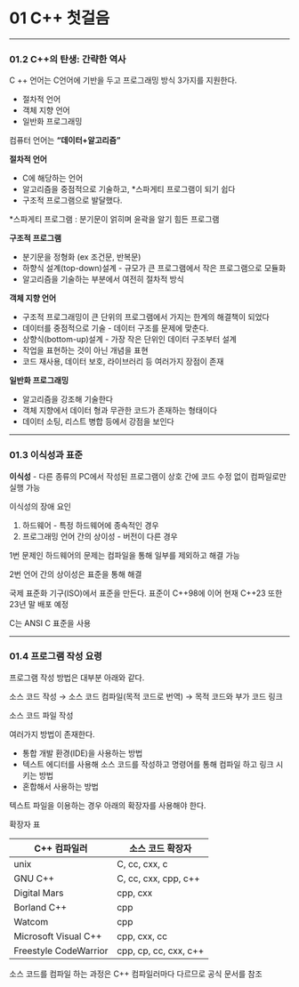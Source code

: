 # 01 C++ 첫걸음

---

### 01.2 C++의 탄생: 간략한 역사

C ++ 언어는 C언어에 기반을 두고 프로그래밍 방식 3가지를 지원한다.

- 절차적 언어
- 객체 지향 언어
- 일반화 프로그래밍

컴퓨터 언어는 **“데이터+알고리즘”**

**절차적 언어**

- C에 해당하는 언어
- 알고리즘을 중점적으로 기술하고, *스파게티 프로그램이 되기 쉽다
- 구조적 프로그램으로 발달했다.

*스파게티 프로그램 : 분기문이 얽히며 윤곽을 알기 힘든 프로그램

**구조적 프로그램**

- 분기문을 정형화 (ex 조건문, 반복문)
- 하향식 설계(top-down)설계 - 규모가 큰 프로그램에서 작은 프로그램으로 모듈화
- 알고리즘을 기술하는 부분에서 여전히 절차적 방식

**객체 지향 언어**

- 구조적 프로그래밍이 큰 단위의 프로그램에서 가지는 한계의 해결책이 되었다
- 데이터를 중점적으로 기술 - 데이터 구조를 문제에 맞춘다.
- 상향식(bottom-up)설계 - 가장 작은 단위인 데이터 구조부터 설계
- 작업을 표현하는 것이 아닌 개념을 표현
- 코드 재사용, 데이터 보호, 라이브러리 등 여러가지 장점이 존재

**일반화 프로그래밍**

- 알고리즘을 강조해 기술한다
- 객체 지향에서 데이터 형과 무관한 코드가 존재하는 형태이다
- 데이터 소팅, 리스트 병합 등에서 강점을 보인다

---

### 01.3 이식성과 표준

**이식성** - 다른 종류의 PC에서 작성된 프로그램이 상호 간에 코드 수정 없이 컴파일로만 실행 가능

이식성의 장애 요인

1. 하드웨어 - 특정 하드웨어에 종속적인 경우
2. 프로그래밍 언어 간의 상이성 - 버전이 다른 경우

1번 문제인 하드웨어의 문제는 컴파일을 통해 일부를 제외하고 해결 가능

2번 언어 간의 상이성은 표준을 통해 해결

국제 표준화 기구(ISO)에서 표준을 만든다. 표준이 C++98에 이어 현재 C++23 또한 23년 말 배포 예정

C는 ANSI C 표준을 사용

---

### 01.4 프로그램 작성 요령

프로그램 작성 방법은 대부분 아래와 같다.

소스 코드 작성 → 소스 코드 컴파일(목적 코드로 번역) → 목적 코드와 부가 코드 링크

소스 코드 파일 작성

여러가지 방법이 존재한다. 

- 통합 개발 환경(IDE)을 사용하는 방법
- 텍스트 에디터를 사용해 소스 코드를 작성하고 명령어를 통해 컴파일 하고 링크 시키는 방법
- 혼합해서 사용하는 방법

텍스트 파일을 이용하는 경우 아래의 확장자를 사용해야 한다.

확장자 표

| C++ 컴파일러 | 소스 코드 확장자 |
| --- | --- |
| unix | C, cc, cxx, c |
| GNU C++ | C, cc, cxx, cpp, c++ |
| Digital Mars | cpp, cxx |
| Borland C++ | cpp |
| Watcom | cpp |
| Microsoft Visual C++ | cpp, cxx, cc |
| Freestyle CodeWarrior | cpp, cp, cc, cxx, c++ |

소스 코드를 컴파일 하는 과정은 C++ 컴파일러마다 다르므로 공식 문서를 참조